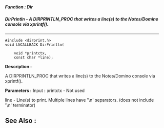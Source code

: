 ##### Function : Dir
##### DirPrintln - A DIRPRINTLN_PROC that writes a line(s) to the Notes/Domino console via xprintf(). 
---
```
#include <dirprint.h>
void LNCALLBACK DirPrintln(

	void *printctx,
	const char *line);
```
**Description :**

A DIRPRINTLN_PROC that writes a line(s) to the Notes/Domino console via 
xprintf(). 

**Parameters :**
Input :
printctx  -  Not used 

line  -  Line(s) to print. Multiple lines have '\n' separators. (does not include '\n' terminator) 



**See Also :**
---
